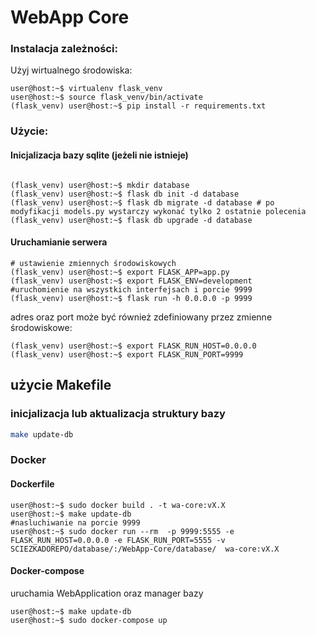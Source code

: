 # WebApp Core


### Instalacja zależności:

Użyj wirtualnego środowiska:

```console
user@host:~$ virtualenv flask_venv
user@host:~$ source flask_venv/bin/activate
(flask_venv) user@host:~$ pip install -r requirements.txt

```

### Użycie:

#### Inicjalizacja bazy sqlite (jeżeli nie istnieje)

```console

(flask_venv) user@host:~$ mkdir database
(flask_venv) user@host:~$ flask db init -d database
(flask_venv) user@host:~$ flask db migrate -d database # po modyfikacji models.py wystarczy wykonać tylko 2 ostatnie polecenia 
(flask_venv) user@host:~$ flask db upgrade -d database

```

#### Uruchamianie serwera

```console
# ustawienie zmiennych środowiskowych
(flask_venv) user@host:~$ export FLASK_APP=app.py 
(flask_venv) user@host:~$ export FLASK_ENV=development
#uruchomienie na wszystkich interfejsach i porcie 9999
(flask_venv) user@host:~$ flask run -h 0.0.0.0 -p 9999
```

adres oraz port może być również zdefiniowany przez zmienne środowiskowe:

```console
(flask_venv) user@host:~$ export FLASK_RUN_HOST=0.0.0.0
(flask_venv) user@host:~$ export FLASK_RUN_PORT=9999
```

## użycie Makefile

### inicjalizacja lub  aktualizacja struktury bazy 

```bash
make update-db
```

### Docker

#### Dockerfile

```console
user@host:~$ sudo docker build . -t wa-core:vX.X
user@host:~$ make update-db
#nasluchiwanie na porcie 9999
user@host:~$ sudo docker run --rm  -p 9999:5555 -e FLASK_RUN_HOST=0.0.0.0 -e FLASK_RUN_PORT=5555 -v SCIEZKADOREPO/database/:/WebApp-Core/database/  wa-core:vX.X
```

#### Docker-compose

uruchamia WebApplication oraz manager bazy 

```console
user@host:~$ make update-db
user@host:~$ sudo docker-compose up
```
